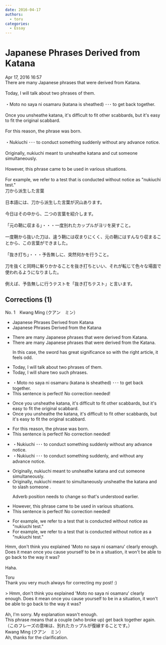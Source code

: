 ```yaml
---
date: 2016-04-17
authors:
  - toru
categories:
  - Essay
---
```


<h1 id="subject_show">Japanese Phrases Derived from Katana</h1>
<div class="date">Apr 17, 2016 16:57</div>
<div id="post"><div id="body_show_ori">
There are many Japanese phrases that were derived from Katana.<br/><br/>Today, I will talk about two phrases of them.<br/><br/>・Moto no saya ni osamaru (katana is sheathed) ･･･ to get back together.<br/><br/>Once you unsheathe katana, it's difficult to fit other scabbards, but it's easy to fit the original scabbard.<br/><br/>For this reason, the phrase was born.<br/><br/>・Nukiuchi ･･･ to conduct something suddenly without any advance notice.<br/><br/>Originally, nukiuchi meant to unsheathe katana and cut someone simultaneously.<br/><br/>However, this phrase came to be used in various situations.<br/><br/>For example, we refer to a test that is conducted without notice as "nukiuchi test."
</div></div>

<!-- more -->

<div id="post_ja"><div id="body_show_mo">
刀から派生した言葉<br/><br/>日本語には、刀から派生した言葉が沢山あります。<br/><br/>今日はその中から、二つの言葉を紹介します。<br/><br/>「元の鞘に収まる」・・・一度別れたカップルがヨリを戻すこと。<br/><br/>一度鞘から抜いた刀は、違う鞘には収まりにくく、元の鞘にはすんなり収まることから、この言葉ができました。<br/><br/>「抜き打ち」・・・予告無しに、突然何かを行うこと。<br/><br/>刀を抜くと同時に斬りかかることを抜き打ちといい、それが転じて色々な場面で使われるようになりました。<br/><br/>例えば、予告無しに行うテストを「抜き打ちテスト」と言います。
</div></div>

## Corrections (1)
<div id="block"><div class="first_name"> No. 1　<span class="just_name">Kwang Ming (クアン　ミン）</span></div><div id="block2">
<ul class="correction_field">
<li class="incorrect">Japanese Phrases Derived from Katana</li>
<li class="corrected correct">
Japanese Phrases Derived from <span class="f_blue">the </span>Katana
</li>
</ul>
<ul class="correction_field">
<li class="incorrect">There are many Japanese phrases that were derived from Katana.</li>
<li class="corrected correct">
There are many Japanese phrases that were derived from <span class="f_blue">the </span>Katana.
<p class="correction_comment">In this case, the sword has great significance so with the right article, it feels odd.</p>
</li>
</ul>
<ul class="correction_field">
<li class="incorrect">Today, I will talk about two phrases of them.</li>
<li class="corrected correct">
Today, I will <span class="f_blue">share two such phrases.</span>
</li>
</ul>
<ul class="correction_field">
<li class="incorrect">・Moto no saya ni osamaru (katana is sheathed) ･･･ to get back together.</li>
<li class="corrected perfect">This sentence is perfect! No correction needed!</li>
</ul>
<ul class="correction_field">
<li class="incorrect">Once you unsheathe katana, it's difficult to fit other scabbards, but it's easy to fit the original scabbard.</li>
<li class="corrected correct">
Once you unsheathe <span class="f_blue">the </span>katana, it's difficult to fit other scabbards, but it's easy to fit the original scabbard.
</li>
</ul>
<ul class="correction_field">
<li class="incorrect">For this reason, the phrase was born.</li>
<li class="corrected perfect">This sentence is perfect! No correction needed!</li>
</ul>
<ul class="correction_field">
<li class="incorrect">・Nukiuchi ･･･ to conduct something suddenly without any advance notice.</li>
<li class="corrected correct">
・Nukiuchi ･･･ to conduct something suddenly, <span class="f_blue">and </span>without any advance notice.
</li>
</ul>
<ul class="correction_field">
<li class="incorrect">Originally, nukiuchi meant to unsheathe katana and cut someone simultaneously.</li>
<li class="corrected correct">
Originally, nukiuchi meant to <span class="f_blue">simultaneously </span>unsheathe <span class="f_blue">the </span>katana and to <span class="f_blue">slash</span> someone .
<p class="correction_comment">Adverb position needs to change so that's understood earlier.</p>
</li>
</ul>
<ul class="correction_field">
<li class="incorrect">However, this phrase came to be used in various situations.</li>
<li class="corrected perfect">This sentence is perfect! No correction needed!</li>
</ul>
<ul class="correction_field">
<li class="incorrect">For example, we refer to a test that is conducted without notice as "nukiuchi test."</li>
<li class="corrected correct">
For example, we refer to a test that is conducted without notice as <span class="f_blue">a </span>"nukiuchi test."
</li>
</ul>
<p class="comment_small">
 Hmm, don't think you explained 'Moto no saya ni osamaru' clearly enough. Does it mean once you cause yourself to be in a situation, it won't be able to go back to the way it was?
 <br/>
 <br/>
 Haha.
</p>

</div><div class="name"><span class="just_name">Toru</span><br>
Thank you very much always for correcting my post! :)<br/><br/>&gt; Hmm, don't think you explained 'Moto no saya ni osamaru' clearly enough. Does it mean once you cause yourself to be in a situation, it won't be able to go back to the way it was? <br/><br/>Ah, I'm sorry. My explanation wasn't enough.<br/>This phrase means that a couple (who broke up) get back together again.<br/>（このフレーズの意味は、別れたカップルが復縁することです。）
</div>
<div class="name"><span class="just_name">Kwang Ming (クアン　ミン）</span><br>
Ah, thanks for the clarification.
</div>
</div>
